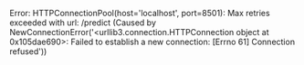 Error: HTTPConnectionPool(host='localhost', port=8501): Max retries exceeded with url: /predict (Caused by NewConnectionError('<urllib3.connection.HTTPConnection object at 0x105dae690>: Failed to establish a new connection: [Errno 61] Connection refused'))